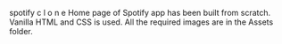 s p o t i f y  c l o n e
Home page of Spotify app has been built from scratch.
Vanilla HTML and CSS is used.
All the required images are in the Assets folder.
 
 
